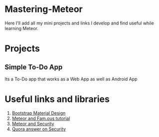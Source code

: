 # Mastering-Meteor
Here I'll add all my mini projects and links I develop and find useful while learning Meteor.

# Projects

## Simple To-Do App
Its a To-Do app that works as a Web App as well as Android App

# Useful links and libraries

1. [Bootstrap Material Design](https://atmospherejs.com/fezvrasta/bootstrap-material-design)
2. [Meteor and Fam.ous tutorial](http://www.tutas-labs.com/famous-and-meteor-integration-course-overview/)
3. [Meteor and Security](https://www.discovermeteor.com/blog/meteor-and-security/)
4. [Quora answer on Security](https://www.quora.com/Is-meteor-js-secure)
